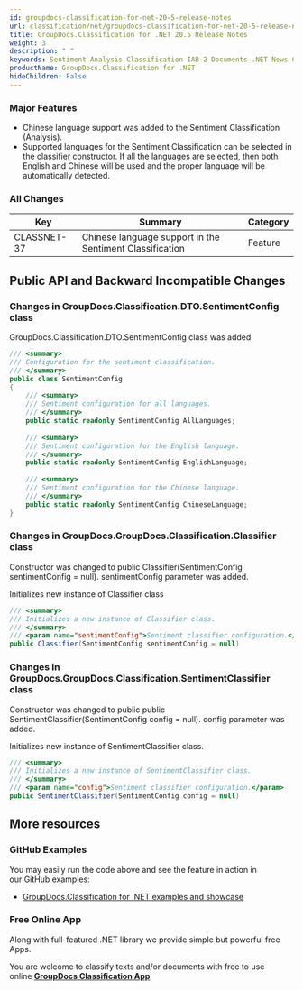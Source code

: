 ```yaml
---
id: groupdocs-classification-for-net-20-5-release-notes
url: classification/net/groupdocs-classification-for-net-20-5-release-notes
title: GroupDocs.Classification for .NET 20.5 Release Notes
weight: 3
description: " "
keywords: Sentiment Analysis Classification IAB-2 Documents .NET News Categorization
productName: GroupDocs.Classification for .NET
hideChildren: False
---
```

### Major Features

*   Chinese language support was added to the Sentiment Classification (Analysis).
*   Supported languages for the Sentiment Classification can be selected in the classifier constructor. If all the languages are selected, then both English and Chinese will be used and the proper language will be automatically detected.

### All Changes

| Key | Summary | Category |
| --- | --- | --- |
| CLASSNET-37 | Chinese language support in the Sentiment Classification | Feature |

## Public API and Backward Incompatible Changes

### Changes in GroupDocs.Classification.DTO.SentimentConfig class 

GroupDocs.Classification.DTO.SentimentConfig class was added

```csharp
/// <summary>
/// Configuration for the sentiment classification.
/// </summary>
public class SentimentConfig
{
    /// <summary>
    /// Sentiment configuration for all languages.
    /// </summary>
    public static readonly SentimentConfig AllLanguages;
 
    /// <summary>
    /// Sentiment configuration for the English language.
    /// </summary>
    public static readonly SentimentConfig EnglishLanguage;
 
    /// <summary>
    /// Sentiment configuration for the Chinese language.
    /// </summary>
    public static readonly SentimentConfig ChineseLanguage;
}
```

### Changes in GroupDocs.GroupDocs.Classification.Classifier class

Constructor was changed to public Classifier(SentimentConfig sentimentConfig = null). sentimentConfig parameter was added.

Initializes new instance of Classifier class

```csharp
/// <summary>
/// Initializes a new instance of Classifier class.
/// </summary>
/// <param name="sentimentConfig">Sentiment classifier configuration.</param>
public Classifier(SentimentConfig sentimentConfig = null)
```

### Changes in GroupDocs.GroupDocs.Classification.SentimentClassifier class

Constructor was changed to public public SentimentClassifier(SentimentConfig config = null). config parameter was added.

Initializes new instance of SentimentClassifier class.

```csharp
/// <summary>
/// Initializes a new instance of SentimentClassifier class.
/// </summary>
/// <param name="config">Sentiment classifier configuration.</param>
public SentimentClassifier(SentimentConfig config = null)
```

## More resources

### GitHub Examples

You may easily run the code above and see the feature in action in our GitHub examples:

*   [GroupDocs.Classification for .NET examples and showcase](https://github.com/groupdocs-classification/GroupDocs.Classification-for-.NET)

### Free Online App

Along with full-featured .NET library we provide simple but powerful free Apps. 

You are welcome to classify texts and/or documents with free to use online **[GroupDocs Classification App](https://products.groupdocs.app/classification/total)**.
